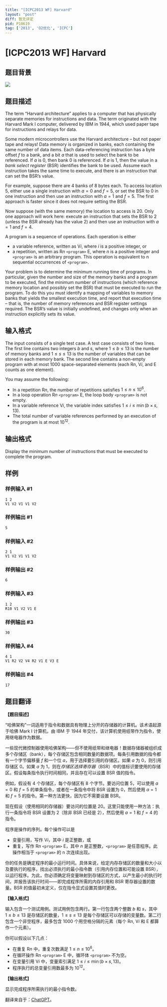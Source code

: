 ```yaml
---
title: "[ICPC2013 WF] Harvard"
layout: "post"
diff: 暂无评定
pid: P10619
tag: ['2013', 'O2优化', 'ICPC']
---
```

# [ICPC2013 WF] Harvard
## 题目背景

![](https://cdn.luogu.com.cn/upload/image_hosting/hb9vxjp8.png)
## 题目描述

The term “Harvard architecture” applies to a computer that has physically separate memories for instructions and data. The term originated with the Harvard Mark I computer, delivered by IBM in 1944, which used paper tape for instructions and relays for data.

Some modern microcontrollers use the Harvard architecture – but not paper tape and relays! Data memory is organized in banks, each containing the same number of data items. Each data-referencing instruction has a byte offset $f$ to a bank, and a bit $a$ that is used to select the bank to be referenced. If $a$ is $0$, then bank $0$ is referenced. If $a$ is $1$, then the value in a *bank select register* (BSR) identifies the bank to be used. Assume each instruction takes the same time to execute, and there is an instruction that can set the BSR’s value.

For example, suppose there are $4$ banks of $8$ bytes each. To access location $5$, either use a single instruction with $a = 0$ and $f = 5$, or set the BSR to $0$ in one instruction and then use an instruction with $a = 1$ and $f = 5$. The first approach is faster since it does not require setting the BSR.

Now suppose (with the same memory) the location to access is $20$. Only one approach will work here: execute an instruction that sets the BSR to $2$ (unless the BSR already has the value $2$) and then use an instruction with $a = 1$ and $f = 4$.

A program is a sequence of operations. Each operation is either

- a variable reference, written as V$i$, where $i$ is a positive integer, or
- a repetition, written as R$n$ `<program>` E, where $n$ is a positive integer and `<program>` is an arbitrary program. This operation is equivalent to n sequential occurrences of `<program>`.

Your problem is to determine the minimum running time of programs. In particular, given the number and size of the memory banks and a program to be executed, find the minimum number of instructions (which reference memory location and possibly set the BSR) that must be executed to run the program. To do this you must identify a mapping of variables to memory banks that yields the smallest execution time, and report that execution time – that is, the number of memory references and BSR register settings required. The BSR’s value is initially undefined, and changes only when an instruction explicitly sets its value.
## 输入格式

The input consists of a single test case. A test case consists of two lines. The first line contains two integers $b$ and $s$, where $1 \leq b \leq 13$ is the number of memory banks and $1 \leq s \leq 13$ is the number of variables that can be stored in each memory bank. The second line contains a non-empty program with at most $1 000$ space-separated elements (each R$n$, V$i$, and E counts as one element).

You may assume the following:
- In a repetition R$n$, the number of repetitions satisfies $1 \leq n \leq 10^6$.
- In a loop operation R$n$ `<program>` E, the loop body `<program>` is not empty.
- In a variable reference V$i$, the variable index satisfies $1 \leq i \leq \min(b \times s, 13)$.
- The total number of variable references performed by an execution of the program is at most $10^{12}$.
## 输出格式

Display the minimum number of instructions that must be executed to complete the program.
## 样例

### 样例输入 #1
```
1 2
V1 V2 V1 V1 V2
```
### 样例输出 #1
```
5
```
### 样例输入 #2
```
2 1
V1 V2 V1 V1 V2
```
### 样例输出 #2
```
6
```
### 样例输入 #3
```
1 2
R10 V1 V2 V1 E
```
### 样例输出 #3
```
30
```
### 样例输入 #4
```
4 1
V1 R2 V2 V4 R2 V1 E V3 E
```
### 样例输出 #4
```
17
```
## 题目翻译

**【题目描述】**

“哈佛架构”一词适用于指令和数据具有物理上分开的存储器的计算机。该术语起源于哈佛 Mark I 计算机，由 IBM 于 1944 年交付，该计算机使用纸带作为指令，使用继电器作为数据。

一些现代微控制器使用哈佛架构——但不使用纸带和继电器！数据存储器被组织成多个存储区（bank），每个存储区包含相同数量的数据项。每条引用数据的指令都有一个字节偏移量 $f$ 和一个位 $a$，用于选择要引用的存储区。如果 $a$ 为 $0$，则引用存储区 $0$。如果 $a$ 为 $1$，则在*存储区选择寄存器*（BSR）中的值标识要使用的存储区。假设每条指令执行时间相同，并且存在可以设置 BSR 值的指令。

例如，假设有 $4$ 个存储区，每个存储区有 $8$ 个字节。要访问位置 $5$，可以使用 $a = 0$ 和 $f = 5$ 的单条指令，或者在一条指令中将 BSR 设置为 $0$，然后使用 $a = 1$ 和 $f = 5$ 的指令。第一种方法更快，因为它不需要设置 BSR。

现在假设（使用相同的存储器）要访问的位置是 $20$。这里只能使用一种方法：执行一条指令将 BSR 设置为 $2$（除非 BSR 已经是 $2$），然后使用 $a = 1$ 和 $f = 4$ 的指令。

程序是操作的序列。每个操作可以是

- 变量引用，写作 V$i$，其中 $i$ 是正整数，或
- 重复，写作 R$n$ `<program>` E，其中 $n$ 是正整数，`<program>` 是任意程序。此操作相当于 `<program>` 的 n 次连续出现。

你的任务是确定程序的最小运行时间。具体来说，给定内存存储区的数量和大小以及要执行的程序，找出必须执行的最小指令数（引用内存位置和可能设置 BSR），以运行程序。为此，你必须确定将变量映射到存储区的方式，以产生最小的执行时间，并报告该执行时间——即完成程序所需的内存引用和 BSR 寄存器设置的数量。BSR 的值最初未定义，仅在指令显式设置其值时更改。

**【输入格式】**

输入包含一个测试用例。测试用例包含两行。第一行包含两个整数 $b$ 和 $s$，其中 $1 \leq b \leq 13$ 是存储区的数量，$1 \leq s \leq 13$ 是每个存储区可以存储的变量数。第二行包含一个非空程序，最多包含 $1 000$ 个用空格分隔的元素（每个 R$n$, V$i$ 和 E 都算作一个元素）。

你可以假设以下几点：
- 在重复 R$n$ 中，重复次数满足 $1 \leq n \leq 10^6$。
- 在循环操作 R$n$ `<program>` E 中，循环体 `<program>` 不为空。
- 在变量引用 V$i$ 中，变量索引满足 $1 \leq i \leq \min(b \times s, 13)$。
- 程序执行的总变量引用数最多为 $10^{12}$。

**【输出格式】**

显示完成程序所需执行的最小指令数。

翻译来自于：[ChatGPT](https://chatgpt.com/)。

